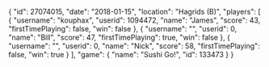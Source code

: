 {
  "id": 27074015,
  "date": "2018-01-15",
  "location": "Hagrids (B)",
  "players": [
    {
      "username": "kouphax",
      "userid": 1094472,
      "name": "James",
      "score": 43,
      "firstTimePlaying": false,
      "win": false
    },
    {
      "username": "",
      "userid": 0,
      "name": "Bill",
      "score": 47,
      "firstTimePlaying": true,
      "win": false
    },
    {
      "username": "",
      "userid": 0,
      "name": "Nick",
      "score": 58,
      "firstTimePlaying": false,
      "win": true
    }
  ],
  "game": {
    "name": "Sushi Go!",
    "id": 133473
  }
}
